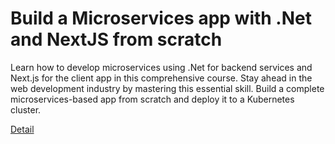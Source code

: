 # Build a Microservices app with .Net and NextJS from scratch

Learn how to develop microservices using .Net for backend services and Next.js for the client app in this comprehensive course. Stay ahead in the web development industry by mastering this essential skill. Build a complete microservices-based app from scratch and deploy it to a Kubernetes cluster. 

[Detail](https://eduitfree.com/courses/build-a-microservices-app-with-net-and-nextjs-from-scratch)
